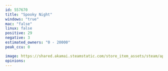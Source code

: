 ```yaml
---
id: 557670
title: "Spooky Night"
windows: "true"
mac: "false"
linux: false
positive: 29
negative: 3
estimated_owners: "0 - 20000"
peak_ccu: 0

image: https://shared.akamai.steamstatic.com/store_item_assets/steam/apps/557670/header.jpg?t=1696697708
opinions:
---
```

